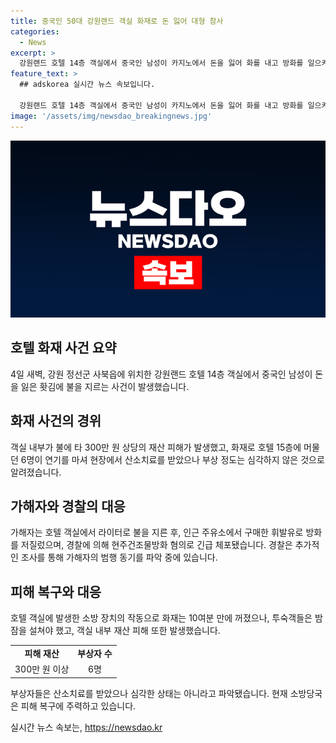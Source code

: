 ```yaml
---
title: 중국인 50대 강원랜드 객실 화재로 돈 잃어 대형 참사
categories:
  - News
excerpt: >
  강원랜드 호텔 14층 객실에서 중국인 남성이 카지노에서 돈을 잃어 화를 내고 방화를 일으켜 6명이 연기를 마셨지만 부상 정도는 가볍다. 휘발유를 구매한 후 라이터로 불을 낸 산소치료를 받은 사람들은 방화 사건이 발생, 300만 원 상당의 재산 피해가 발생했다. - 사진 제공: 정선소방서
feature_text: >
  ## adskorea 실시간 뉴스 속보입니다.

  강원랜드 호텔 14층 객실에서 중국인 남성이 카지노에서 돈을 잃어 화를 내고 방화를 일으켜 6명이 연기를 마셨지만 부상 정도는 가볍다. 휘발유를 구매한 후 라이터로 불을 낸 산소치료를 받은 사람들은 방화 사건이 발생, 300만 원 상당의 재산 피해가 발생했다. - 사진 제공: 정선소방서
image: '/assets/img/newsdao_breakingnews.jpg'
---
```


<p><img src="/assets/img/newsdao_breakingnews.jpg" alt="adskorea 속보" /></p>

<h2 data-ke-size="size26">호텔 화재 사건 요약</h2>

<p data-ke-size="size16">4일 새벽, 강원 정선군 사북읍에 위치한 강원랜드 호텔 14층 객실에서 중국인 남성이 돈을 잃은 홧김에 불을 지르는 사건이 발생했습니다.</p>

<h2 data-ke-size="size24">화재 사건의 경위</h2>

<p data-ke-size="size16">객실 내부가 불에 타 300만 원 상당의 재산 피해가 발생했고, 화재로 호텔 15층에 머물던 6명이 연기를 마셔 현장에서 산소치료를 받았으나 부상 정도는 심각하지 않은 것으로 알려졌습니다.</p>

<h2 data-ke-size="size24">가해자와 경찰의 대응</h2>

<p data-ke-size="size16">가해자는 호텔 객실에서 라이터로 불을 지른 후, 인근 주유소에서 구매한 휘발유로 방화를 저질렀으며, 경찰에 의해 현주건조물방화 혐의로 긴급 체포됐습니다. 경찰은 추가적인 조사를 통해 가해자의 범행 동기를 파악 중에 있습니다.</p>

<h2 data-ke-size="size24">피해 복구와 대응</h2>

<p data-ke-size="size16">호텔 객실에 발생한 소방 장치의 작동으로 화재는 10여분 만에 꺼졌으나, 투숙객들은 밤잠을 설쳐야 했고, 객실 내부 재산 피해 또한 발생했습니다.</p>

<table>
    <tbody>
        <tr>
            <td style="text-align: center; height: 17px;"><b>피해 재산</b></td>
            <td style="text-align: center; height: 17px;"><b>부상자 수</b></td>
        </tr>
        <tr>
            <td style="text-align: center;">300만 원 이상</td>
            <td style="text-align: center;">6명</td>
        </tr>
    </tbody>
</table>

<p data-ke-size="size16">부상자들은 산소치료를 받았으나 심각한 상태는 아니라고 파악됐습니다. 현재 소방당국은 피해 복구에 주력하고 있습니다.</p>
실시간 뉴스 속보는, <a href="https://newsdao.kr" rel="dofollow">https://newsdao.kr</a>


